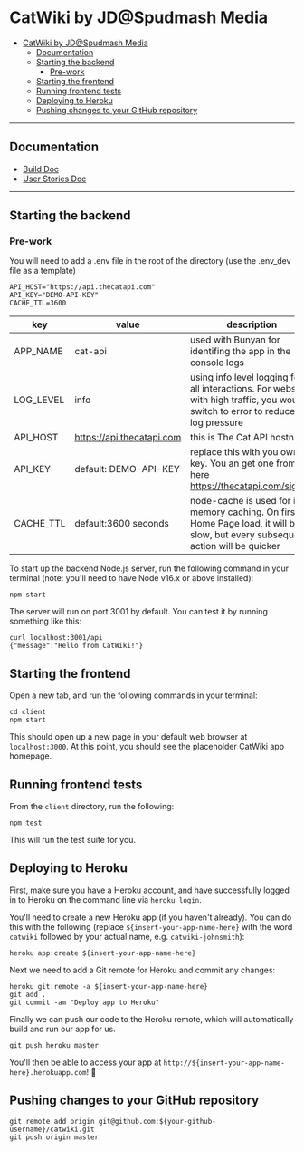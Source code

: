 # CatWiki by JD@Spudmash Media
- [CatWiki by JD@Spudmash Media](#catwiki-by-jdspudmash-media)
  - [Documentation](#documentation)
  - [Starting the backend](#starting-the-backend)
    - [Pre-work](#pre-work)
  - [Starting the frontend](#starting-the-frontend)
  - [Running frontend tests](#running-frontend-tests)
  - [Deploying to Heroku](#deploying-to-heroku)
  - [Pushing changes to your GitHub repository](#pushing-changes-to-your-github-repository)

---

## Documentation

- [Build Doc](/docs/BuildDoc.md)
- [User Stories Doc](/docs/UserStories.md)

---
## Starting the backend

### Pre-work
You will need to add a .env file in the root of the directory (use the .env_dev file as a template)
```
API_HOST="https://api.thecatapi.com"
API_KEY="DEMO-API-KEY"
CACHE_TTL=3600
```

| key       | value                     | description                                                                                                                     |
| --------- | ------------------------- | ------------------------------------------------------------------------------------------------------------------------------- |
| APP_NAME | cat-api| used with Bunyan for identifing the app in the console logs|
|LOG_LEVEL | info | using info level logging for all interactions. For websites with high traffic, you would switch to error to reduce the log pressure|
| API_HOST  | https://api.thecatapi.com | this is The Cat API hostname                                                                                                    |
| API_KEY   | default: DEMO-API-KEY     | replace this with you own key. You an get one from here https://thecatapi.com/signup                                            |
| CACHE_TTL | default:3600 seconds      | node-cache is used for in-memory caching. On first Home Page load, it will be slow, but every subsequent action will be quicker |


To start up the backend Node.js server, run the following command in your
terminal (note: you'll need to have Node v16.x or above installed):

```
npm start
```

The server will run on port 3001 by default. You can test it by running
something like this:

```
curl localhost:3001/api
{"message":"Hello from CatWiki!"}
```

## Starting the frontend

Open a new tab, and run the following commands in your terminal:

```
cd client
npm start
```

This should open up a new page in your default web browser at `localhost:3000`.
At this point, you should see the placeholder CatWiki app homepage.

## Running frontend tests

From the `client` directory, run the following:

```
npm test
```

This will run the test suite for you.

## Deploying to Heroku

First, make sure you have a Heroku account, and have successfully logged
in to Heroku on the command line via `heroku login`.

You'll need to create a new Heroku app (if you haven't already). You can
do this with the following (replace `${insert-your-app-name-here}` with the
word `catwiki` followed by your actual name, e.g. `catwiki-johnsmith`):

```
heroku app:create ${insert-your-app-name-here}
```

Next we need to add a Git remote for Heroku and commit any changes:

```
heroku git:remote -a ${insert-your-app-name-here}
git add .
git commit -am "Deploy app to Heroku"
```

Finally we can push our code to the Heroku remote, which will automatically
build and run our app for us. 

```
git push heroku master
```

You'll then be able to access your app at 
`http://${insert-your-app-name-here}.herokuapp.com`! :tada:

## Pushing changes to your GitHub repository

```
git remote add origin git@github.com:${your-github-username}/catwiki.git
git push origin master
```
